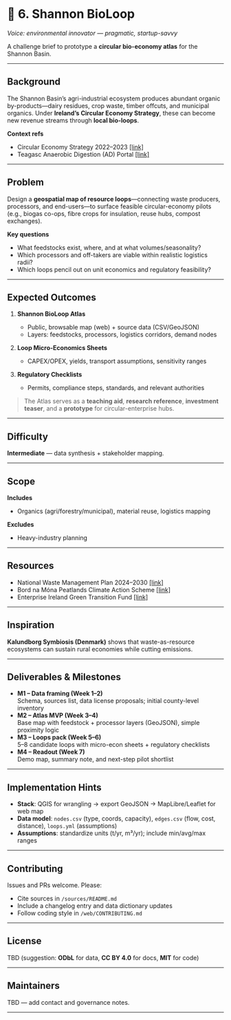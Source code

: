 # 🔁 6. Shannon BioLoop
*Voice: environmental innovator — pragmatic, startup-savvy*

A challenge brief to prototype a **circular bio-economy atlas** for the Shannon Basin.

---

## Background
The Shannon Basin’s agri-industrial ecosystem produces abundant organic by-products—dairy residues, crop waste, timber offcuts, and municipal organics. Under **Ireland’s Circular Economy Strategy**, these can become new revenue streams through **local bio-loops**.

**Context refs**
- Circular Economy Strategy 2022–2023  [[link]][ces]
- Teagasc Anaerobic Digestion (AD) Portal  [[link]][teagasc-ad]

---

## Problem
Design a **geospatial map of resource loops**—connecting waste producers, processors, and end-users—to surface feasible circular-economy pilots (e.g., biogas co-ops, fibre crops for insulation, reuse hubs, compost exchanges).

**Key questions**
- What feedstocks exist, where, and at what volumes/seasonality?
- Which processors and off-takers are viable within realistic logistics radii?
- Which loops pencil out on unit economics and regulatory feasibility?

---

## Expected Outcomes
1. **Shannon BioLoop Atlas**  
   - Public, browsable map (web) + source data (CSV/GeoJSON)  
   - Layers: feedstocks, processors, logistics corridors, demand nodes

2. **Loop Micro-Economics Sheets**  
   - CAPEX/OPEX, yields, transport assumptions, sensitivity ranges

3. **Regulatory Checklists**  
   - Permits, compliance steps, standards, and relevant authorities

> The Atlas serves as a **teaching aid**, **research reference**, **investment teaser**, and a **prototype** for circular-enterprise hubs.

---

## Difficulty
**Intermediate** — data synthesis + stakeholder mapping.

---

## Scope
**Includes**
- Organics (agri/forestry/municipal), material reuse, logistics mapping

**Excludes**
- Heavy-industry planning

---

## Resources
- National Waste Management Plan 2024–2030  [[link]][nwm-2430]
- Bord na Móna Peatlands Climate Action Scheme  [[link]][bnm-pcas]
- Enterprise Ireland Green Transition Fund  [[link]][ei-gtf]

---

## Inspiration
**Kalundborg Symbiosis (Denmark)** shows that waste-as-resource ecosystems can sustain rural economies while cutting emissions.

---

## Deliverables & Milestones
- **M1 – Data framing (Week 1–2)**  
  Schema, sources list, data license proposals; initial county-level inventory
- **M2 – Atlas MVP (Week 3–4)**  
  Base map with feedstock + processor layers (GeoJSON), simple proximity logic
- **M3 – Loops pack (Week 5–6)**  
  5–8 candidate loops with micro-econ sheets + regulatory checklists
- **M4 – Readout (Week 7)**  
  Demo map, summary note, and next-step pilot shortlist

---

## Implementation Hints
- **Stack**: QGIS for wrangling → export GeoJSON → MapLibre/Leaflet for web map  
- **Data model**: `nodes.csv` (type, coords, capacity), `edges.csv` (flow, cost, distance), `loops.yml` (assumptions)  
- **Assumptions**: standardize units (t/yr, m³/yr); include min/avg/max ranges

---

## Contributing
Issues and PRs welcome. Please:
- Cite sources in `/sources/README.md`
- Include a changelog entry and data dictionary updates
- Follow coding style in `/web/CONTRIBUTING.md`

---

## License
TBD (suggestion: **ODbL** for data, **CC BY 4.0** for docs, **MIT** for code)

---

## Maintainers
TBD — add contact and governance notes.

---

[ces]: <ADD_OFFICIAL_URL>
[teagasc-ad]: <ADD_OFFICIAL_URL>
[nwm-2430]: <ADD_OFFICIAL_URL>
[bnm-pcas]: <ADD_OFFICIAL_URL>
[ei-gtf]: <ADD_OFFICIAL_URL>
